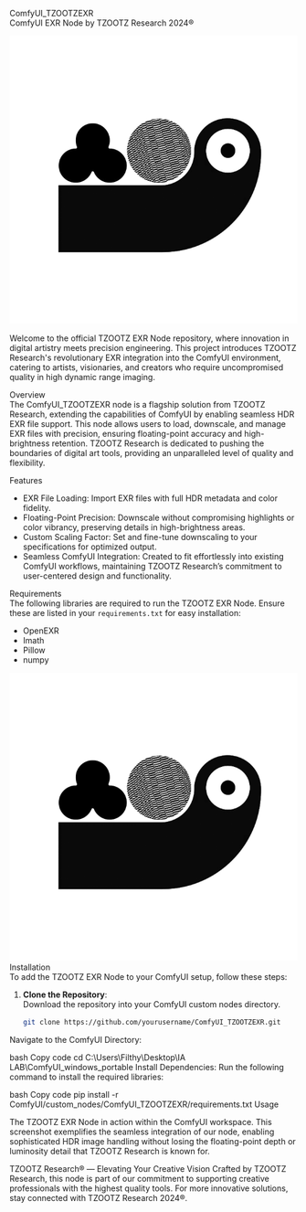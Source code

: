ComfyUI_TZOOTZEXR  
ComfyUI EXR Node by TZOOTZ Research 2024®

![TZOOTZ Research Logo](images/LOGO%20copia%20VAVCIO2.png)

Welcome to the official TZOOTZ EXR Node repository, where innovation in digital artistry meets precision engineering. This project introduces TZOOTZ Research's revolutionary EXR integration into the ComfyUI environment, catering to artists, visionaries, and creators who require uncompromised quality in high dynamic range imaging.

Overview  
The ComfyUI_TZOOTZEXR node is a flagship solution from TZOOTZ Research, extending the capabilities of ComfyUI by enabling seamless HDR EXR file support. This node allows users to load, downscale, and manage EXR files with precision, ensuring floating-point accuracy and high-brightness retention. TZOOTZ Research is dedicated to pushing the boundaries of digital art tools, providing an unparalleled level of quality and flexibility.

Features  
- EXR File Loading: Import EXR files with full HDR metadata and color fidelity.
- Floating-Point Precision: Downscale without compromising highlights or color vibrancy, preserving details in high-brightness areas.
- Custom Scaling Factor: Set and fine-tune downscaling to your specifications for optimized output.
- Seamless ComfyUI Integration: Created to fit effortlessly into existing ComfyUI workflows, maintaining TZOOTZ Research’s commitment to user-centered design and functionality.

Requirements  
The following libraries are required to run the TZOOTZ EXR Node. Ensure these are listed in your `requirements.txt` for easy installation:
- OpenEXR
- Imath
- Pillow
- numpy

![TZOOTZ Research Logo](images/LOGO%20copia%20VAVCIO2.png)
Installation  
To add the TZOOTZ EXR Node to your ComfyUI setup, follow these steps:

1. **Clone the Repository**:  
   Download the repository into your ComfyUI custom nodes directory.  
   ```bash
   git clone https://github.com/yourusername/ComfyUI_TZOOTZEXR.git
Navigate to the ComfyUI Directory:

bash
Copy code
cd C:\Users\Filthy\Desktop\IA LAB\ComfyUI_windows_portable
Install Dependencies:
Run the following command to install the required libraries:

bash
Copy code
pip install -r ComfyUI/custom_nodes/ComfyUI_TZOOTZEXR/requirements.txt
Usage

The TZOOTZ EXR Node in action within the ComfyUI workspace. This screenshot exemplifies the seamless integration of our node, enabling sophisticated HDR image handling without losing the floating-point depth or luminosity detail that TZOOTZ Research is known for.

TZOOTZ Research® — Elevating Your Creative Vision
Crafted by TZOOTZ Research, this node is part of our commitment to supporting creative professionals with the highest quality tools. For more innovative solutions, stay connected with TZOOTZ Research 2024®.
